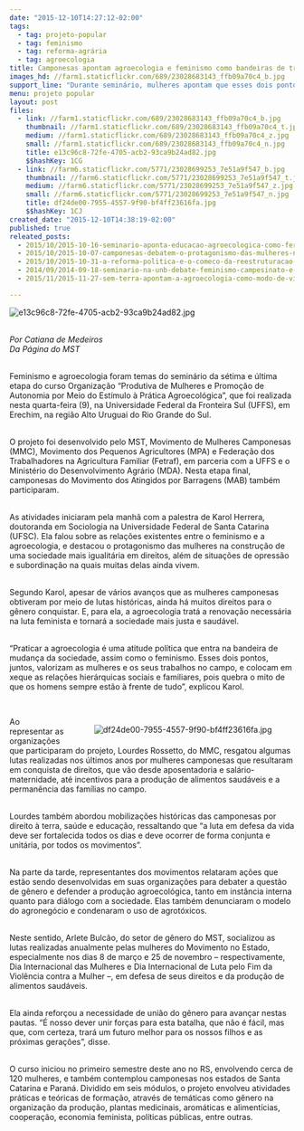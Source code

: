 ```yaml
---
date: "2015-12-10T14:27:12-02:00"
tags:
  - tag: projeto-popular
  - tag: feminismo
  - tag: reforma-agrária
  - tag: agroecologia
title: Camponesas apontam agroecologia e feminismo como bandeiras de transformação social
images_hd: //farm1.staticflickr.com/689/23028683143_ffb09a70c4_b.jpg
support_line: "Durante seminário, mulheres apontam que esses dois pontos colocam em xeque as relações hierárquicas sociais e familiares."
menu: projeto popular
layout: post
files:
  - link: //farm1.staticflickr.com/689/23028683143_ffb09a70c4_b.jpg
    thumbnail: //farm1.staticflickr.com/689/23028683143_ffb09a70c4_t.jpg
    medium: //farm1.staticflickr.com/689/23028683143_ffb09a70c4_z.jpg
    small: //farm1.staticflickr.com/689/23028683143_ffb09a70c4_n.jpg
    title: e13c96c8-72fe-4705-acb2-93ca9b24ad82.jpg
    $$hashKey: 1CG
  - link: //farm6.staticflickr.com/5771/23028699253_7e51a9f547_b.jpg
    thumbnail: //farm6.staticflickr.com/5771/23028699253_7e51a9f547_t.jpg
    medium: //farm6.staticflickr.com/5771/23028699253_7e51a9f547_z.jpg
    small: //farm6.staticflickr.com/5771/23028699253_7e51a9f547_n.jpg
    title: df24de00-7955-4557-9f90-bf4ff23616fa.jpg
    $$hashKey: 1CJ
created_date: "2015-12-10T14:38:19-02:00"
published: true
releated_posts:
  - 2015/10/2015-10-16-seminario-aponta-educacao-agroecologica-como-ferramenta-de-luta.md
  - 2015/10/2015-10-07-camponesas-debatem-o-protagonismo-das-mulheres-nos-processos-de-lutas-sociais.md
  - 2015/10/2015-10-31-a-reforma-politica-e-o-comeco-da-reestruturacao-da-sociedade-afirma-militante.md
  - 2014/09/2014-09-18-seminario-na-unb-debate-feminismo-campesinato-e-luta-de-classes.md
  - 2015/11/2015-11-27-sem-terra-apontam-a-agroecologia-como-modo-de-vida-capaz-de-garantir-a-soberania-alimentar.md

---
```

<p><img alt="e13c96c8-72fe-4705-acb2-93ca9b24ad82.jpg" src="//farm1.staticflickr.com/689/23028683143_ffb09a70c4_b.jpg" /></p>

<p><br />
<em>Por Catiana de Medeiros<br />
Da P&aacute;gina do MST</em></p>

<p><br />
Feminismo e agroecologia foram temas do semin&aacute;rio da s&eacute;tima e &uacute;ltima etapa do curso Organiza&ccedil;&atilde;o &ldquo;Produtiva de Mulheres e Promo&ccedil;&atilde;o de Autonomia por Meio do Est&iacute;mulo &agrave; Pr&aacute;tica Agroecol&oacute;gica&rdquo;, que foi realizada nesta quarta-feira (9), na Universidade Federal da Fronteira Sul (UFFS), em Erechim, na regi&atilde;o Alto Uruguai do Rio Grande do Sul.</p>

<p><br />
O projeto foi desenvolvido pelo MST, Movimento de Mulheres Camponesas (MMC), Movimento dos Pequenos Agricultores (MPA) e Federa&ccedil;&atilde;o dos Trabalhadores na Agricultura Familiar (Fetraf), em parceria com a UFFS e o Minist&eacute;rio do Desenvolvimento Agr&aacute;rio (MDA). Nesta etapa final, camponesas do Movimento dos Atingidos por Barragens (MAB) tamb&eacute;m participaram.</p>

<p><br />
As atividades iniciaram pela manh&atilde;&nbsp;com a palestra de Karol Herrera, doutoranda em Sociologia na Universidade Federal de Santa Catarina (UFSC). Ela falou sobre as rela&ccedil;&otilde;es existentes entre o feminismo e a agroecologia, e destacou o protagonismo das mulheres na constru&ccedil;&atilde;o de uma sociedade mais igualit&aacute;ria em direitos, al&eacute;m de situa&ccedil;&otilde;es de opress&atilde;o e subordina&ccedil;&atilde;o na quais muitas delas ainda vivem.</p>

<p><br />
Segundo Karol, apesar de v&aacute;rios avan&ccedil;os que as mulheres camponesas obtiveram por meio de lutas hist&oacute;ricas, ainda h&aacute; muitos direitos para o g&ecirc;nero conquistar. E, para ela, a agroecologia trat&aacute; a renova&ccedil;&atilde;o necess&aacute;ria na luta feminista e tornar&aacute; a sociedade mais justa e saud&aacute;vel.</p>

<p><br />
&ldquo;Praticar a agroecologia &eacute; uma atitude pol&iacute;tica que entra na bandeira de mudan&ccedil;a da sociedade, assim como o feminismo. Esses dois pontos, juntos, valorizam as mulheres e os seus trabalhos no campo, e colocam em xeque as rela&ccedil;&otilde;es hier&aacute;rquicas sociais e familiares, pois quebra o mito de que os homens sempre est&atilde;o &agrave; frente de tudo&rdquo;, explicou Karol.</p>

<p>&nbsp;</p>

<figure class="image" style="float:right"><img alt="df24de00-7955-4557-9f90-bf4ff23616fa.jpg" src="//farm6.staticflickr.com/5771/23028699253_7e51a9f547_b.jpg" />
<figcaption></figcaption>
</figure>

<p>Ao representar&nbsp;as organiza&ccedil;&otilde;es que participaram do projeto, Lourdes Rossetto, do MMC, resgatou algumas lutas realizadas nos &uacute;ltimos anos por mulheres camponesas que resultaram em conquista de direitos, que v&atilde;o desde aposentadoria e sal&aacute;rio-maternidade, at&eacute; incentivos para a produ&ccedil;&atilde;o de alimentos saud&aacute;veis e a perman&ecirc;ncia das fam&iacute;lias no campo.</p>

<p><br />
Lourdes tamb&eacute;m abordou mobiliza&ccedil;&otilde;es hist&oacute;ricas das camponesas por direito &agrave; terra, sa&uacute;de e educa&ccedil;&atilde;o, ressaltando que &ldquo;a luta em defesa da vida deve ser fortalecida todos os dias e deve ocorrer de forma conjunta e unit&aacute;ria, por todos os movimentos&rdquo;.</p>

<p><br />
Na parte da tarde, representantes dos movimentos relataram a&ccedil;&otilde;es que est&atilde;o sendo desenvolvidas em suas organiza&ccedil;&otilde;es para debater a quest&atilde;o de g&ecirc;nero e defender a produ&ccedil;&atilde;o agroecol&oacute;gica, tanto em inst&acirc;ncia interna quanto para di&aacute;logo com a sociedade. Elas tamb&eacute;m denunciaram o modelo do agroneg&oacute;cio e condenaram o uso de agrot&oacute;xicos.</p>

<p><br />
Neste sentido, Arlete Bulc&atilde;o, do setor de g&ecirc;nero do MST, socializou as lutas realizadas anualmente pelas mulheres do Movimento no Estado, especialmente nos dias 8 de mar&ccedil;o e 25 de novembro &ndash; respectivamente, Dia Internacional das Mulheres e Dia Internacional de Luta pelo Fim da Viol&ecirc;ncia contra a Mulher &ndash;, em defesa de seus direitos e da produ&ccedil;&atilde;o de alimentos saud&aacute;veis.</p>

<p><br />
Ela ainda refor&ccedil;ou a necessidade de uni&atilde;o do g&ecirc;nero para avan&ccedil;ar nestas pautas. &ldquo;&Eacute; nosso dever unir for&ccedil;as para esta batalha, que n&atilde;o &eacute; f&aacute;cil, mas que, com certeza, trar&aacute; um futuro melhor para os nossos filhos e as pr&oacute;ximas gera&ccedil;&otilde;es&rdquo;, disse.</p>

<p><br />
O curso iniciou no primeiro semestre deste ano no RS, envolvendo cerca de 120 mulheres, e tamb&eacute;m contemplou camponesas nos estados de Santa Catarina e Paran&aacute;. Dividido em seis m&oacute;dulos, o projeto envolveu atividades pr&aacute;ticas e te&oacute;ricas de forma&ccedil;&atilde;o, atrav&eacute;s de tem&aacute;ticas como g&ecirc;nero na organiza&ccedil;&atilde;o da produ&ccedil;&atilde;o, plantas medicinais, arom&aacute;ticas e aliment&iacute;cias, coopera&ccedil;&atilde;o, economia feminista, pol&iacute;ticas p&uacute;blicas, entre outras.</p>
